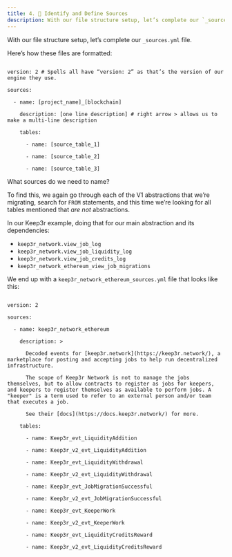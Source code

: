 ```yaml
---
title: 4. 📙 Identify and Define Sources
description: With our file structure setup, let’s complete our `_sources.yml` file.
---
```


With our file structure setup, let’s complete our `_sources.yml` file.

Here’s how these files are formatted:

```sls

version: 2 # Spells all have “version: 2” as that’s the version of our engine they use.

sources:

  - name: [project_name]_[blockchain]

    description: [one line description] # right arrow > allows us to make a multi-line description

    tables:

      - name: [source_table_1]

      - name: [source_table_2]

      - name: [source_table_3]

```

What sources do we need to name?

To find this, we again go through each of the V1 abstractions that we’re migrating, search for `FROM` statements, and this time we’re looking for all tables mentioned that *are not* abstractions.

In our Keep3r example, doing that for our main abstraction and its dependencies:

* `keep3r_network.view_job_log`
* `keep3r_network.view_job_liquidity_log`
* `keep3r_network.view_job_credits_log`
* `keep3r_network_ethereum_view_job_migrations`

We end up with a `keep3r_network_ethereum_sources.yml` file that looks like this:

```sls

version: 2

sources:

  - name: keep3r_network_ethereum

    description: >

      Decoded events for [keep3r.network](https://keep3r.network/), a marketplace for posting and accepting jobs to help run decentralized infrastructure.

      The scope of Keep3r Network is not to manage the jobs themselves, but to allow contracts to register as jobs for keepers, and keepers to register themselves as available to perform jobs. A "keeper" is a term used to refer to an external person and/or team that executes a job.

      See their [docs](https://docs.keep3r.network/) for more.

    tables:

      - name: Keep3r_evt_LiquidityAddition

      - name: Keep3r_v2_evt_LiquidityAddition

      - name: Keep3r_evt_LiquidityWithdrawal

      - name: Keep3r_v2_evt_LiquidityWithdrawal

      - name: Keep3r_evt_JobMigrationSuccessful

      - name: Keep3r_v2_evt_JobMigrationSuccessful

      - name: Keep3r_evt_KeeperWork

      - name: Keep3r_v2_evt_KeeperWork

      - name: Keep3r_evt_LiquidityCreditsReward

      - name: Keep3r_v2_evt_LiquidityCreditsReward

```
